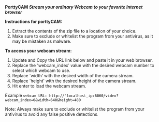 **PorttyCAM**
***Stream your ordinary Webcam to your favorite Internet browser***

****Instructions for porttyCAM:****

<!---1. Download the zipped program from the link https://github.com/kamoteqv2/porttyCAM-->
1. Extract the contents of the zip file to a location of your choice.
2. Make sure to exclude or whitelist the program from your antivirus, as it may be mistaken as malware.

****To access your webcam stream:****

1. Update and Copy the URL link below and paste it in your web browser.
2. Replace the 'webcam_index' value with the desired webcam number to select which webcam to use.
3. Replace 'width' with the desired width of the camera stream.
5. Replace 'height' with the desired height of the camera stream.
6. Hit enter to load the webcam stream.

Example `webcam URL: http://"localhost_ip:6060/video?webcam_index=0&width=640&height=480`

Note: Always make sure to exclude or whitelist the program from your antivirus to avoid any false positive detections.